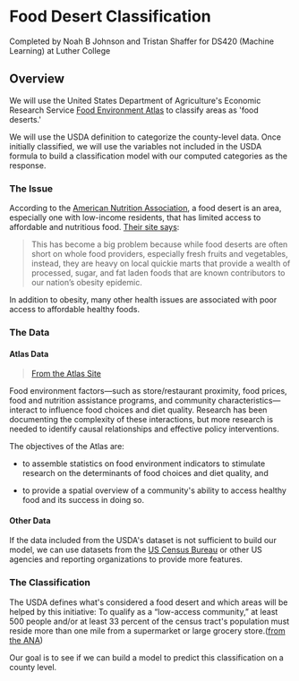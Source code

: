
# Food Desert Classification
Completed by Noah B Johnson and Tristan Shaffer for DS420 (Machine Learning) at Luther College

## Overview
We will use the United States Department of Agriculture's Economic Research Service [Food Environment Atlas](https://www.ers.usda.gov/data-products/food-environment-atlas/data-access-and-documentation-downloads/) to classify areas as 'food deserts.'

We will use the USDA definition to categorize the county-level data. Once initially classified, we will use the variables not included in the USDA formula to build a classification model with our computed categories as the response.

### The Issue
According to the [American Nutrition Association](http://americannutritionassociation.org/), a food desert is an area, especially one with low-income residents, that has limited access to affordable and nutritious food. [Their site says](http://americannutritionassociation.org/newsletter/usda-defines-food-deserts):
> This has become a big problem because while food deserts are often short on whole food providers, especially fresh fruits and vegetables, instead, they are heavy on local quickie marts that provide a wealth of processed, sugar, and fat laden foods that are known contributors to our nation’s obesity epidemic.

In addition to obesity, many other health issues are associated with poor access to affordable healthy foods.

### The Data

#### Atlas Data

> [From the Atlas Site](https://www.ers.usda.gov/data-products/food-environment-atlas/about-the-atlas/)

Food environment factors—such as store/restaurant proximity, food prices, food and nutrition assistance programs, and community characteristics—interact to influence food choices and diet quality. Research has been documenting the complexity of these interactions, but more research is needed to identify causal relationships and effective policy interventions.

The objectives of the Atlas are:

  - to assemble statistics on food environment indicators to stimulate research on the determinants of food choices and diet quality, and
  
  - to provide a spatial overview of a community's ability to access healthy food and its success in doing so.

#### Other Data

If the data included from the USDA's dataset is not sufficient to build our model, we can use datasets from the [US Census Bureau](https://census.gov) or other US agencies and reporting organizations to provide more features.

### The Classification
The USDA defines what's considered a food desert and which areas will be helped by this initiative:  To qualify as a “low-access community,” at least 500 people and/or at least 33 percent of the census tract's population must reside more than one mile from a supermarket or large grocery store.([from the ANA](http://americannutritionassociation.org/newsletter/usda-defines-food-deserts))

Our goal is to see if we can build a model to predict this classification on a county level.
